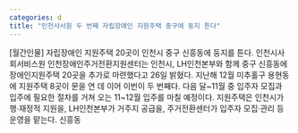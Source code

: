 ```yaml
---
categories: d
title: "인천사서원 두 번째 자립장애인 지원주택 중구에 둥지 튼다"
---
```

[월간인물] 자립장애인 지원주택 20곳이 인천시 중구 신흥동에 둥지를 튼다. 인천시사회서비스원 인천장애인주거전환지원센터는 인천시, LH인천본부와 함께 중구 신흥동에 장애인지원주택 20곳을 추가로 마련했다고 26일 밝혔다. 지난해 12월 미추홀구 용현동에 지원주택 8곳이 문을 연 데 이어 이번이 두 번째다. 다음 달~11월 중 입주자 모집과 입주에 필요한 절차를 거쳐 오는 11~12월 입주를 마칠 예정이다. 지원주택은 인천시가 행·재정적 지원을, LH인천본부가 거주지 공급을, 주거전환센터가 입주자 모집·관리 등 운영을 맡는다. 신흥동